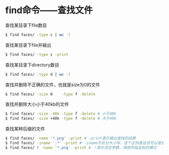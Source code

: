 # find命令——查找文件



查找某目录下file数目

```bash
$ find faces/ -type c | wc -l
```

查找某目录下file并输出

```bash
$ find faces/ -type c -print
```

查找某目录下directory数目

```bash
$ find faces/ -type d | wc -l
```

查找并删除不正确的文件，也就是size为0的文件

```bash
$ find faces/ -size 0    -type f -delete
```

查找并删除大小小于40kb的文件

```bash
$ find faces/ -size -40k -type f -delete # 小于40k
$ find faces/ -size +40k -type f -delete # 大于40k
```

查找某种后缀的文件

```bash
$ find faces/ -name '*.png' -print # -print表示输出查找的结果 
$ find faces/ -iname '.*' -print # -iname不区分大小写，这个正则表达式可以查找隐藏文件
$ find faces/ ! -name '*.png' -print # ！表示否定参数，排除所指定到的模式
```

